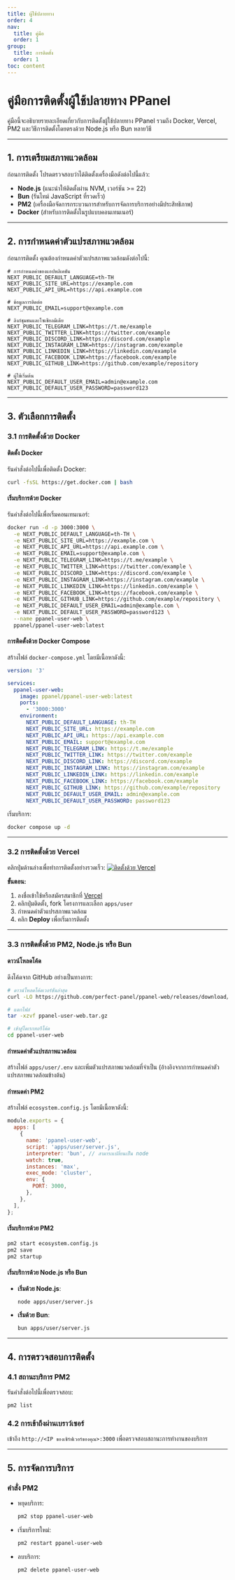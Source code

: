 ```yaml
---
title: ผู้ใช้ปลายทาง
order: 4
nav:
  title: คู่มือ
  order: 1
group:
  title: การติดตั้ง
  order: 1
toc: content
---
```


# **คู่มือการติดตั้งผู้ใช้ปลายทาง PPanel**

คู่มือนี้จะอธิบายรายละเอียดเกี่ยวกับการติดตั้งผู้ใช้ปลายทาง PPanel รวมถึง Docker, Vercel, PM2 และวิธีการติดตั้งโดยตรงด้วย Node.js หรือ Bun หลายวิธี

---

## **1. การเตรียมสภาพแวดล้อม**

ก่อนการติดตั้ง โปรดตรวจสอบว่าได้ติดตั้งเครื่องมือดังต่อไปนี้แล้ว:

- **Node.js** (แนะนำให้ติดตั้งผ่าน NVM, เวอร์ชัน >= 22)
- **Bun** (รันไทม์ JavaScript ที่รวดเร็ว)
- **PM2** (เครื่องมือจัดการกระบวนการสำหรับการจัดการบริการอย่างมีประสิทธิภาพ)
- **Docker** (สำหรับการติดตั้งในรูปแบบคอนเทนเนอร์)

---

## **2. การกำหนดค่าตัวแปรสภาพแวดล้อม**

ก่อนการติดตั้ง คุณต้องกำหนดค่าตัวแปรสภาพแวดล้อมดังต่อไปนี้:

```env
# การกำหนดค่าของแอปพลิเคชัน
NEXT_PUBLIC_DEFAULT_LANGUAGE=th-TH
NEXT_PUBLIC_SITE_URL=https://example.com
NEXT_PUBLIC_API_URL=https://api.example.com

# ข้อมูลการติดต่อ
NEXT_PUBLIC_EMAIL=support@example.com

# ลิงก์ชุมชนและโซเชียลมีเดีย
NEXT_PUBLIC_TELEGRAM_LINK=https://t.me/example
NEXT_PUBLIC_TWITTER_LINK=https://twitter.com/example
NEXT_PUBLIC_DISCORD_LINK=https://discord.com/example
NEXT_PUBLIC_INSTAGRAM_LINK=https://instagram.com/example
NEXT_PUBLIC_LINKEDIN_LINK=https://linkedin.com/example
NEXT_PUBLIC_FACEBOOK_LINK=https://facebook.com/example
NEXT_PUBLIC_GITHUB_LINK=https://github.com/example/repository

# ผู้ใช้เริ่มต้น
NEXT_PUBLIC_DEFAULT_USER_EMAIL=admin@example.com
NEXT_PUBLIC_DEFAULT_USER_PASSWORD=password123
```

---

## **3. ตัวเลือกการติดตั้ง**

### **3.1 การติดตั้งด้วย Docker**

#### ติดตั้ง Docker

รันคำสั่งต่อไปนี้เพื่อติดตั้ง Docker:

```bash
curl -fsSL https://get.docker.com | bash
```

#### เริ่มบริการด้วย Docker

รันคำสั่งต่อไปนี้เพื่อเริ่มคอนเทนเนอร์:

```bash
docker run -d -p 3000:3000 \
  -e NEXT_PUBLIC_DEFAULT_LANGUAGE=th-TH \
  -e NEXT_PUBLIC_SITE_URL=https://example.com \
  -e NEXT_PUBLIC_API_URL=https://api.example.com \
  -e NEXT_PUBLIC_EMAIL=support@example.com \
  -e NEXT_PUBLIC_TELEGRAM_LINK=https://t.me/example \
  -e NEXT_PUBLIC_TWITTER_LINK=https://twitter.com/example \
  -e NEXT_PUBLIC_DISCORD_LINK=https://discord.com/example \
  -e NEXT_PUBLIC_INSTAGRAM_LINK=https://instagram.com/example \
  -e NEXT_PUBLIC_LINKEDIN_LINK=https://linkedin.com/example \
  -e NEXT_PUBLIC_FACEBOOK_LINK=https://facebook.com/example \
  -e NEXT_PUBLIC_GITHUB_LINK=https://github.com/example/repository \
  -e NEXT_PUBLIC_DEFAULT_USER_EMAIL=admin@example.com \
  -e NEXT_PUBLIC_DEFAULT_USER_PASSWORD=password123 \
  --name ppanel-user-web \
  ppanel/ppanel-user-web:latest
```

#### การติดตั้งด้วย Docker Compose

สร้างไฟล์ `docker-compose.yml` โดยมีเนื้อหาดังนี้:

```yaml
version: '3'

services:
  ppanel-user-web:
    image: ppanel/ppanel-user-web:latest
    ports:
      - '3000:3000'
    environment:
      NEXT_PUBLIC_DEFAULT_LANGUAGE: th-TH
      NEXT_PUBLIC_SITE_URL: https://example.com
      NEXT_PUBLIC_API_URL: https://api.example.com
      NEXT_PUBLIC_EMAIL: support@example.com
      NEXT_PUBLIC_TELEGRAM_LINK: https://t.me/example
      NEXT_PUBLIC_TWITTER_LINK: https://twitter.com/example
      NEXT_PUBLIC_DISCORD_LINK: https://discord.com/example
      NEXT_PUBLIC_INSTAGRAM_LINK: https://instagram.com/example
      NEXT_PUBLIC_LINKEDIN_LINK: https://linkedin.com/example
      NEXT_PUBLIC_FACEBOOK_LINK: https://facebook.com/example
      NEXT_PUBLIC_GITHUB_LINK: https://github.com/example/repository
      NEXT_PUBLIC_DEFAULT_USER_EMAIL: admin@example.com
      NEXT_PUBLIC_DEFAULT_USER_PASSWORD: password123
```

เริ่มบริการ:

```bash
docker compose up -d
```

---

### **3.2 การติดตั้งด้วย Vercel**

คลิกปุ่มด้านล่างเพื่อทำการติดตั้งอย่างรวดเร็ว:
[![ติดตั้งด้วย Vercel](https://vercel.com/button)](https://vercel.com/new/clone?demo-description=PPanel%20is%20a%20pure%2C%20professional%2C%20and%20perfect%20open-source%20proxy%20panel%20tool%2C%20designed%20to%20be%20your%20ideal%20choice%20for%20learning%20and%20practical%20use&demo-image=https%3A%2F%2Furlscan.io%2Fliveshot%2F%3Fwidth%3D1920%26height%3D1080%26url%3Dhttps%3A%2F%2Fuser.ppanel.dev&demo-title=PPanel%20User%20Web&demo-url=https%3A%2F%2Fuser.ppanel.dev%2F&from=.&project-name=ppanel-user-web&repository-name=ppanel-web&repository-url=https%3A%2F%2Fgithub.com%2Fperfect-panel%2Fppanel-web&root-directory=apps%2Fuser&skippable-integrations=1)

**ขั้นตอน:**

1. ลงชื่อเข้าใช้หรือสมัครสมาชิกที่ [Vercel](https://vercel.com/)
2. คลิกปุ่มติดตั้ง, fork โครงการและเลือก `apps/user`
3. กำหนดค่าตัวแปรสภาพแวดล้อม
4. คลิก **Deploy** เพื่อเริ่มการติดตั้ง

---

### **3.3 การติดตั้งด้วย PM2, Node.js หรือ Bun**

#### ดาวน์โหลดโค้ด

ดึงโค้ดจาก GitHub อย่างเป็นทางการ:

```bash
# ดาวน์โหลดโค้ดเวอร์ชันล่าสุด
curl -LO https://github.com/perfect-panel/ppanel-web/releases/download/v1.0.0/ppanel-user-web.tar.gz

# แตกไฟล์
tar -xzvf ppanel-user-web.tar.gz

# เข้าสู่ไดเรกทอรีโค้ด
cd ppanel-user-web
```

#### กำหนดค่าตัวแปรสภาพแวดล้อม

สร้างไฟล์ `apps/user/.env` และเพิ่มตัวแปรสภาพแวดล้อมที่จำเป็น (อ้างอิงจากการกำหนดค่าตัวแปรสภาพแวดล้อมข้างต้น)

#### กำหนดค่า PM2

สร้างไฟล์ `ecosystem.config.js` โดยมีเนื้อหาดังนี้:

```javascript
module.exports = {
  apps: [
    {
      name: 'ppanel-user-web',
      script: 'apps/user/server.js',
      interpreter: 'bun', // สามารถเปลี่ยนเป็น node
      watch: true,
      instances: 'max',
      exec_mode: 'cluster',
      env: {
        PORT: 3000,
      },
    },
  ],
};
```

#### เริ่มบริการด้วย PM2

```bash
pm2 start ecosystem.config.js
pm2 save
pm2 startup
```

#### เริ่มบริการด้วย Node.js หรือ Bun

- **เริ่มด้วย Node.js**:
  ```bash
  node apps/user/server.js
  ```
- **เริ่มด้วย Bun**:
  ```bash
  bun apps/user/server.js
  ```

---

## **4. การตรวจสอบการติดตั้ง**

### **4.1 สถานะบริการ PM2**

รันคำสั่งต่อไปนี้เพื่อตรวจสอบ:

```bash
pm2 list
```

### **4.2 การเข้าถึงผ่านเบราว์เซอร์**

เข้าถึง `http://<IP ของเซิร์ฟเวอร์ของคุณ>:3000` เพื่อตรวจสอบสถานะการทำงานของบริการ

---

## **5. การจัดการบริการ**

### **คำสั่ง PM2**

- หยุดบริการ:
  ```bash
  pm2 stop ppanel-user-web
  ```
- เริ่มบริการใหม่:
  ```bash
  pm2 restart ppanel-user-web
  ```
- ลบบริการ:
  ```bash
  pm2 delete ppanel-user-web
  ```

